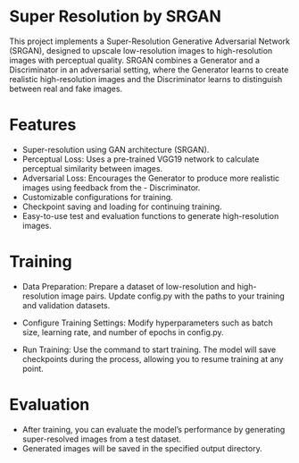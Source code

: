 # Super Resolution by SRGAN

This project implements a Super-Resolution Generative Adversarial Network (SRGAN), designed to upscale low-resolution images to high-resolution images with perceptual quality. SRGAN combines a Generator and a Discriminator in an adversarial setting, where the Generator learns to create realistic high-resolution images and the Discriminator learns to distinguish between real and fake images.

# Features
- Super-resolution using GAN architecture (SRGAN).
- Perceptual Loss: Uses a pre-trained VGG19 network to calculate perceptual similarity between images.
- Adversarial Loss: Encourages the Generator to produce more realistic images using feedback from the - Discriminator.
- Customizable configurations for training.
- Checkpoint saving and loading for continuing training.
- Easy-to-use test and evaluation functions to generate high-resolution images.

# Training
- Data Preparation: Prepare a dataset of low-resolution and high-resolution image pairs. Update config.py with the paths to your training and validation datasets.

- Configure Training Settings: Modify hyperparameters such as batch size, learning rate, and number of epochs in config.py.

- Run Training: Use the command to start training. The model will save checkpoints during the process, allowing you to resume training at any point.

# Evaluation
- After training, you can evaluate the model’s performance by generating super-resolved images from a test dataset.
- Generated images will be saved in the specified output directory.

